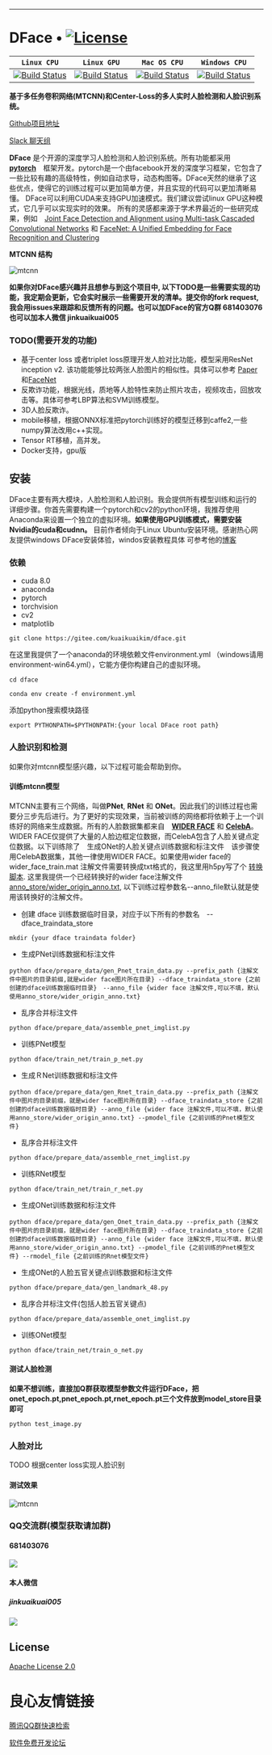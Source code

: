  
 
 

-----------------
# DFace • [![License](http://pic.dface.io/apache2.svg)](https://opensource.org/licenses/Apache-2.0)


| **`Linux CPU`** | **`Linux GPU`** | **`Mac OS CPU`** | **`Windows CPU`** |
|-----------------|---------------------|------------------|-------------------|
| [![Build Status](http://pic.dface.io/pass.svg)](http://pic.dface.io/pass.svg) | [![Build Status](http://pic.dface.io/pass.svg)](http://pic.dface.io/pass.svg) | [![Build Status](http://pic.dface.io/pass.svg)](http://pic.dface.io/pass.svg) | [![Build Status](http://pic.dface.io/pass.svg)](http://pic.dface.io/pass.svg) |


**基于多任务卷积网络(MTCNN)和Center-Loss的多人实时人脸检测和人脸识别系统。**


[Github项目地址](https://github.com/kuaikuaikim/DFace)  

[Slack 聊天组](https://dfaceio.slack.com/)  



**DFace** 是个开源的深度学习人脸检测和人脸识别系统。所有功能都采用　**[pytorch](https://github.com/pytorch/pytorch)**　框架开发。pytorch是一个由facebook开发的深度学习框架，它包含了一些比较有趣的高级特性，例如自动求导，动态构图等。DFace天然的继承了这些优点，使得它的训练过程可以更加简单方便，并且实现的代码可以更加清晰易懂。
DFace可以利用CUDA来支持GPU加速模式。我们建议尝试linux GPU这种模式，它几乎可以实现实时的效果。
所有的灵感都来源于学术界最近的一些研究成果，例如　[Joint Face Detection and Alignment using Multi-task Cascaded Convolutional Networks](https://arxiv.org/abs/1604.02878) 和 [FaceNet: A Unified Embedding for Face Recognition and Clustering](https://arxiv.org/abs/1503.03832)


**MTCNN 结构**　　

![mtcnn](http://affluent.oss-cn-hangzhou.aliyuncs.com/html/images/mtcnn_st.png)


**如果你对DFace感兴趣并且想参与到这个项目中, 以下TODO是一些需要实现的功能，我定期会更新，它会实时展示一些需要开发的清单。提交你的fork request,我会用issues来跟踪和反馈所有的问题。也可以加DFace的官方Q群 681403076 也可以加本人微信 jinkuaikuai005**

###  TODO(需要开发的功能)
- 基于center loss 或者triplet loss原理开发人脸对比功能，模型采用ResNet inception v2. 该功能能够比较两张人脸图片的相似性。具体可以参考 [Paper](https://arxiv.org/abs/1503.03832)和[FaceNet](https://github.com/davidsandberg/facenet)
- 反欺诈功能，根据光线，质地等人脸特性来防止照片攻击，视频攻击，回放攻击等。具体可参考LBP算法和SVM训练模型。
- 3D人脸反欺诈。
- mobile移植，根据ONNX标准把pytorch训练好的模型迁移到caffe2,一些numpy算法改用c++实现。
- Tensor RT移植，高并发。
- Docker支持，gpu版

## 安装
DFace主要有两大模块，人脸检测和人脸识别。我会提供所有模型训练和运行的详细步骤。你首先需要构建一个pytorch和cv2的python环境，我推荐使用Anaconda来设置一个独立的虚拟环境。**如果使用GPU训练模式，需要安装Nvidia的cuda和cudnn。** 目前作者倾向于Linux Ubuntu安装环境。感谢热心网友提供windows DFace安装体验，windos安装教程具体
可参考他的[博客](http://www.alearner.top/index.php/2017/12/23/dface-pytorch-win64-gpu)


### 依赖
* cuda 8.0
* anaconda
* pytorch
* torchvision
* cv2
* matplotlib

```shell
git clone https://gitee.com/kuaikuaikim/dface.git
```

在这里我提供了一个anaconda的环境依赖文件environment.yml （windows请用environment-win64.yml），它能方便你构建自己的虚拟环境。

```shell
cd dface  

conda env create -f environment.yml
```

添加python搜索模块路径  

```shell
export PYTHONPATH=$PYTHONPATH:{your local DFace root path}
```



### 人脸识别和检测

如果你对mtcnn模型感兴趣，以下过程可能会帮助到你。

#### 训练mtcnn模型

MTCNN主要有三个网络，叫做**PNet**, **RNet** 和 **ONet**。因此我们的训练过程也需要分三步先后进行。为了更好的实现效果，当前被训练的网络都将依赖于上一个训练好的网络来生成数据。所有的人脸数据集都来自　**[WIDER FACE](http://mmlab.ie.cuhk.edu.hk/projects/WIDERFace/)** 和 **[CelebA](http://mmlab.ie.cuhk.edu.hk/projects/CelebA.html)**。WIDER FACE仅提供了大量的人脸边框定位数据，而CelebA包含了人脸关键点定位数据。以下训练除了　生成ONet的人脸关键点训练数据和标注文件　该步骤使用CelebA数据集，其他一律使用WIDER FACE。如果使用wider face的 wider_face_train.mat 注解文件需要转换成txt格式的，我这里用h5py写了个 [转换脚本](https://gitee.com/kuaikuaikim/dface/blob/master/dface/prepare_data/widerface_annotation_gen/transform.py). 这里我提供一个已经转换好的wider face注解文件 [anno_store/wider_origin_anno.txt](https://gitee.com/kuaikuaikim/dface/blob/master/anno_store/wider_origin_anno.txt), 以下训练过程参数名--anno_file默认就是使用该转换好的注解文件。

  
* 创建 dface 训练数据临时目录，对应于以下所有的参数名　--dface_traindata_store
```shell
mkdir {your dface traindata folder}
```


* 生成PNet训练数据和标注文件

```shell
python dface/prepare_data/gen_Pnet_train_data.py --prefix_path {注解文件中图片的目录前缀,就是wider face图片所在目录} --dface_traindata_store {之前创建的dface训练数据临时目录}　--anno_file {wider face 注解文件,可以不填，默认使用anno_store/wider_origin_anno.txt}
```
* 乱序合并标注文件

```shell
python dface/prepare_data/assemble_pnet_imglist.py
```

* 训练PNet模型


```shell
python dface/train_net/train_p_net.py
```
* 生成ＲNet训练数据和标注文件

```shell
python dface/prepare_data/gen_Rnet_train_data.py --prefix_path {注解文件中图片的目录前缀，就是wider face图片所在目录} --dface_traindata_store {之前创建的dface训练数据临时目录} --anno_file {wider face 注解文件,可以不填，默认使用anno_store/wider_origin_anno.txt} --pmodel_file {之前训练的Pnet模型文件}
```
* 乱序合并标注文件

```shell
python dface/prepare_data/assemble_rnet_imglist.py
```

* 训练RNet模型

```shell
python dface/train_net/train_r_net.py
```

* 生成ONet训练数据和标注文件

```shell
python dface/prepare_data/gen_Onet_train_data.py --prefix_path {注解文件中图片的目录前缀，就是wider face图片所在目录} --dface_traindata_store {之前创建的dface训练数据临时目录} --anno_file {wider face 注解文件,可以不填，默认使用anno_store/wider_origin_anno.txt} --pmodel_file {之前训练的Pnet模型文件} --rmodel_file {之前训练的Rnet模型文件}
```

* 生成ONet的人脸五官关键点训练数据和标注文件

```shell
python dface/prepare_data/gen_landmark_48.py
```

* 乱序合并标注文件(包括人脸五官关键点)

```shell
python dface/prepare_data/assemble_onet_imglist.py
```

* 训练ONet模型

```shell
python dface/train_net/train_o_net.py
```

#### 测试人脸检测  

**如果不想训练，直接加Q群获取模型参数文件运行DFace，把onet_epoch.pt,pnet_epoch.pt,rnet_epoch.pt三个文件放到model_store目录即可**

```shell
python test_image.py
```    

### 人脸对比  
TODO 根据center loss实现人脸识别

#### 测试效果  
![mtcnn](http://affluent.oss-cn-hangzhou.aliyuncs.com/html/images/dface_demoall.PNG)  


### QQ交流群(模型获取请加群)  

#### 681403076 
 
![](http://affluent.oss-cn-hangzhou.aliyuncs.com/html/images/dfaceqqsm.png)

#### 本人微信  

##### jinkuaikuai005  

![](http://affluent.oss-cn-hangzhou.aliyuncs.com/html/images/perqr.jpg)  



## License

[Apache License 2.0](LICENSE)



 # 良心友情链接

[腾讯QQ群快速检索](http://u.720life.cn/s/8cf73f7c)

[软件免费开发论坛](http://u.720life.cn/s/bbb01dc0)